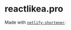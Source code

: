 # reactlikea.pro

Made with [`netlify-shortener`](https://github.com/kentcdodds/netlify-shortener).
